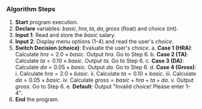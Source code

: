 
### Algorithm Steps

1.  **Start** program execution.
2.  **Declare** variables: $basic, hra, ta, da, gross$ (float) and $choice$ (int).
3.  **Input 1**: Read and store the $basic$ salary.
4.  **Input 2**: Display menu options (1-4) and read the user's $choice$.
5.  **Switch Decision (choice)**: Evaluate the user's $choice$.
    a.  **Case 1 (HRA)**: Calculate $hra = 2.0 \times basic$. Output $hra$. Go to Step 6.
    b.  **Case 2 (TA)**: Calculate $ta = 0.10 \times basic$. Output $ta$. Go to Step 6.
    c.  **Case 3 (DA)**: Calculate $da = 0.05 \times basic$. Output $da$. Go to Step 6.
    d.  **Case 4 (Gross)**:
        i. Calculate $hra = 2.0 \times basic$.
        ii. Calculate $ta = 0.10 \times basic$.
        iii. Calculate $da = 0.05 \times basic$.
        iv. Calculate $gross = basic + hra + ta + da$.
        v. Output $gross$. Go to Step 6.
    e.  **Default**: Output "Invalid choice! Please enter 1–4".
6.  **End** the program.
